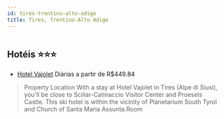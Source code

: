 ```yaml
---
id: tires-trentino-alto-adige
title: Tires, Trentino-Alto Adige
---
```


<center><img src="https://assets.cosmos-data.com/1/1c12a77e5d5fd165b43c6bc869b84f2c-466284.jpg" alt="" /></center>


## Hotéis ⭐️⭐️⭐️

-    [Hotel Vajolet](https://www.hurb.com/aud/https://www.hurb.com/hoteis/tires/hotel-vajolet-JNP-JP686930?cmp=18055) Diárias a partir de R$449.84
   > Property Location With a stay at Hotel Vajolet in Tires (Alpe di Siusi), you&apos;ll be close to Sciliar-Catinaccio Visitor Center and Proesels Castle. This ski hotel is within the vicinity of Planetarium South Tyrol and Church of Santa Maria Assunta.Room
